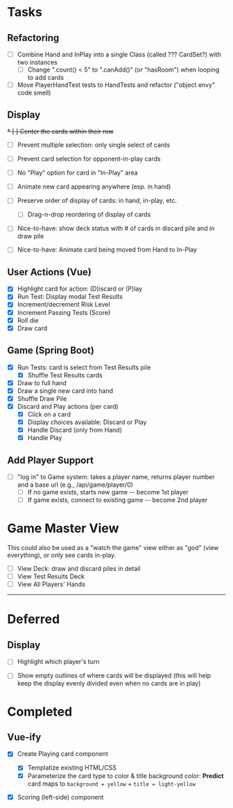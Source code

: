 # Tasks

## Refactoring
* [ ] Combine Hand and InPlay into a single Class (called ??? CardSet?) with two instances
    * [ ] Change ".count() < 5" to ".canAdd()" (or "hasRoom") when looping to add cards
* [ ] Move PlayerHandTest tests to HandTests and refactor ("object envy" code smell)

## Display
~~* [ ] Center the cards within their row~~
* [ ] Prevent multiple selection: only single select of cards
* [ ] Prevent card selection for opponent-in-play cards
* [ ] No "Play" option for card in "In-Play" area

* [ ] Animate new card appearing anywhere (esp. in hand)
* [ ] Preserve order of display of cards: in hand, in-play, etc.
    * [ ] Drag-n-drop reordering of display of cards
* [ ] Nice-to-have: show deck status with # of cards in discard pile and in draw pile
* [ ] Nice-to-have: Animate card being moved from Hand to In-Play

## User Actions (Vue)
* [X] Highlight card for action: (D)iscard or (P)lay
* [X] Run Test: Display modal Test Results
* [X] Increment/decrement Risk Level
* [X] Increment Passing Tests (Score)
* [X] Roll die
* [X] Draw card

## Game (Spring Boot)
* [X] Run Tests: card is select from Test Results pile
    * [X] Shuffle Test Results cards
* [X] Draw to full hand
* [X] Draw a single new card into hand
* [X] Shuffle Draw Pile
* [X] Discard and Play actions (per card)
    * [X] Click on a card
    * [X] Display choices available: Discard or Play 
    * [X] Handle Discard (only from Hand)
    * [X] Handle Play

## Add Player Support
* [ ] "log in" to Game system: takes a player name, returns player number and a base url (e.g., /api/game/player/0)
    * [ ] If no game exists, starts new game -- become 1st player
    * [ ] If game exists, connect to existing game -- become 2nd player

# Game Master View

This could also be used as a "watch the game" view either as "god" (view everything),
or only see cards in-play. 

* [ ] View Deck: draw and discard piles in detail
* [ ] View Test Results Deck
* [ ] View All Players' Hands

----

# Deferred

## Display
* [ ] Highlight which player's turn
* [ ] Show empty outlines of where cards will be displayed 
      (this will help keep the display evenly divided even when no cards are in play)


# Completed

## Vue-ify
* [X] Create Playing card component
    * [X] Templatize existing HTML/CSS
    * [X] Parameterize the card type to color & title background color:
          **Predict** card maps to `background = yellow` + `title = light-yellow`
* [X] Scoring (left-side) component

